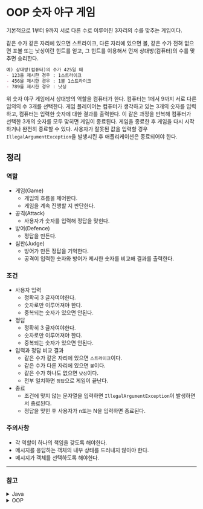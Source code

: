 # OOP 숫자 야구 게임

기본적으로 1부터 9까지 서로 다른 수로 이루어진 3자리의 수를 맞추는 게임이다.

같은 수가 같은 자리에 있으면 스트라이크, 다른 자리에 있으면 볼,
같은 수가 전혀 없으면 포볼 또는 낫싱이란 힌트를 얻고,
그 힌트를 이용해서 먼저 상대방(컴퓨터)의 수를 맞추면 승리한다.

```markdown
예) 상대방(컴퓨터)의 수가 425일 때
- 123을 제시한 경우 : 1스트라이크
- 456을 제시한 경우 : 1볼 1스트라이크
- 789를 제시한 경우 : 낫싱
```

위 숫자 야구 게임에서 상대방의 역할을 컴퓨터가 한다.
컴퓨터는 1에서 9까지 서로 다른 임의의 수 3개를 선택한다.
게임 플레이어는 컴퓨터가 생각하고 있는 3개의 숫자를 입력하고, 컴퓨터는 입력한 숫자에 대한 결과를 출력한다.
이 같은 과정을 반복해 컴퓨터가 선택한 3개의 숫자를 모두 맞히면 게임이 종료된다.
게임을 종료한 후 게임을 다시 시작하거나 완전히 종료할 수 있다.
사용자가 잘못된 값을 입력할 경우 `IllegalArgumentException`을 발생시킨 후 애플리케이션은 종료되어야 한다.

## 정리

### 역할

* 게임(Game)
  * 게임의 흐름을 제어한다.
  * 게임을 계속 진행할 지 판단한다.
* 공격(Attack)
  * 사용자가 숫자를 입력해 정답을 맞힌다.
* 방어(Defence)
  * 정답을 만든다.
* 심판(Judge)
  * 방어가 만든 정답을 기억한다.
  * 공격이 입력한 숫자와 방어가 제시한 숫자를 비교해 결과를 출력한다.

### 조건

* 사용자 입력
  * 정확히 3 글자여야한다.
  * 숫자로만 이루어져야 한다.
  * 중복되는 숫자가 있으면 안된다.
* 정답
  * 정확히 3 글자여야한다.
  * 숫자로만 이루어져야 한다.
  * 중복되는 숫자가 있으면 안된다.
* 입력과 정답 비교 결과
  * 같은 수가 같은 자리에 있으면 `스트라이크`이다.
  * 같은 수가 다른 자리에 있으면 `볼`이다.
  * 같은 수가 하나도 없으면 `낫싱`이다.
  * 전부 일치하면 `정답`으로 게임이 끝난다.
* 종료
  * 조건에 맞지 않는 문자열을 입력하면 `IllegalArgumentException`이 발생하면서 종료된다.
  * 정답을 맞힌 후 사용자가 n또는 N을 입력하면 종료된다.

### 주의사항

* 각 역할이 하나의 책임을 갖도록 해야한다.
* 메시지를 응답하는 객체의 내부 상태를 드러내지 않아야 한다.
* 메시지가 객체를 선택하도록 해야한다.

----

### 참고

<details>
<summary>Java</summary>

* [자바 enum 열거형 타입 문법 정리](https://inpa.tistory.com/entry/JAVA-%E2%98%95-%EC%97%B4%EA%B1%B0%ED%98%95Enum-%ED%83%80%EC%9E%85-%EB%AC%B8%EB%B2%95-%ED%99%9C%EC%9A%A9-%EC%A0%95%EB%A6%AC)
* [[JAVA] 난수(랜덤 숫자) 생성 방법(Math.random, Random)](https://crazykim2.tistory.com/598)
* [[JAVA] 자바_contains (문자열 포함 여부 확인)](https://mine-it-record.tistory.com/137)
* [[Java] 문자열이 숫자인지 판별](https://pridiot.tistory.com/34)
* [자바 enum 열거형 타입 문법 정리](https://inpa.tistory.com/entry/JAVA-%E2%98%95-%EC%97%B4%EA%B1%B0%ED%98%95Enum-%ED%83%80%EC%9E%85-%EB%AC%B8%EB%B2%95-%ED%99%9C%EC%9A%A9-%EC%A0%95%EB%A6%AC)

</details>

<details>
<summary>OOP</summary>

* [의존관계 주입(Dependency Injection) 쉽게 이해하기](https://tecoble.techcourse.co.kr/post/2021-04-27-dependency-injection/)
* [[OOP] 객체지향의 특징 - 캡슐화(Encapsulation)와 정보 은닉](https://blog.itcode.dev/posts/2021/08/08/encapulation)
* [객체 지향 설계의 5가지 원칙 - S.O.L.I.D](https://inpa.tistory.com/entry/OOP-%F0%9F%92%A0-%EA%B0%9D%EC%B2%B4-%EC%A7%80%ED%96%A5-%EC%84%A4%EA%B3%84%EC%9D%98-5%EA%B0%80%EC%A7%80-%EC%9B%90%EC%B9%99-SOLID)
* [완벽하게 이해하는 DIP (의존 역전 원칙)](https://inpa.tistory.com/entry/OOP-%F0%9F%92%A0-%EC%95%84%EC%A3%BC-%EC%89%BD%EA%B2%8C-%EC%9D%B4%ED%95%B4%ED%95%98%EB%8A%94-DIP-%EC%9D%98%EC%A1%B4-%EC%97%AD%EC%A0%84-%EC%9B%90%EC%B9%99)
* [눈으로 보는 OOP](https://factual-session-a24.notion.site/OOP-6bd16f7647554dd1bcca0001da50b617)
* [클린코드 강의 2. 추상화](https://ablue-1.tistory.com/81)
* 
</details>
